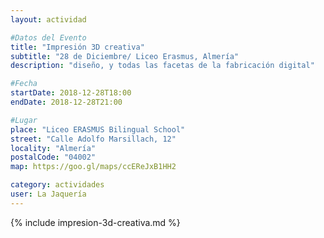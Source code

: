 ```yaml
---
layout: actividad

#Datos del Evento
title: "Impresión 3D creativa"
subtitle: "28 de Diciembre/ Liceo Erasmus, Almería"
description: "diseño, y todas las facetas de la fabricación digital"

#Fecha
startDate: 2018-12-28T18:00
endDate: 2018-12-28T21:00

#Lugar
place: "Liceo ERASMUS Bilingual School"
street: "Calle Adolfo Marsillach, 12"
locality: "Almería"
postalCode: "04002"
map: https://goo.gl/maps/ccEReJxB1HH2

category: actividades
user: La Jaquería
---
```


{% include impresion-3d-creativa.md %}

